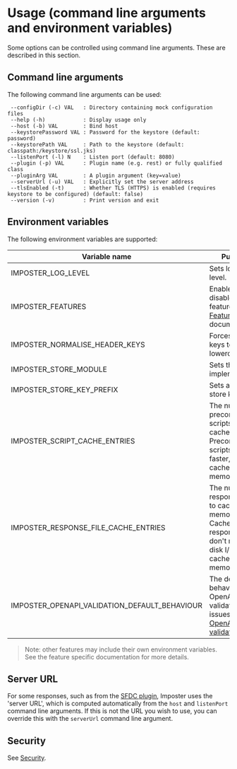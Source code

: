 # Usage (command line arguments and environment variables)

Some options can be controlled using command line arguments. These are described in this section.

## Command line arguments

The following command line arguments can be used:

     --configDir (-c) VAL   : Directory containing mock configuration files
     --help (-h)            : Display usage only
     --host (-b) VAL        : Bind host
     --keystorePassword VAL : Password for the keystore (default: password)
     --keystorePath VAL     : Path to the keystore (default: classpath:/keystore/ssl.jks)
     --listenPort (-l) N    : Listen port (default: 8080)
     --plugin (-p) VAL      : Plugin name (e.g. rest) or fully qualified class
     --pluginArg VAL        : A plugin argument (key=value)
     --serverUrl (-u) VAL   : Explicitly set the server address
     --tlsEnabled (-t)      : Whether TLS (HTTPS) is enabled (requires keystore to be configured) (default: false)
     --version (-v)         : Print version and exit

## Environment variables

The following environment variables are supported:

| Variable name                                 | Purpose                                                                                                                   | Default                                                | Description/example(s)                           |
|-----------------------------------------------|---------------------------------------------------------------------------------------------------------------------------|--------------------------------------------------------|--------------------------------------------------|
| IMPOSTER_LOG_LEVEL                            | Sets logging level.                                                                                                       | `DEBUG`                                                | `INFO`, `DEBUG`, `TRACE`                         |
| IMPOSTER_FEATURES                             | Enables or disables features. See [Features](features_plugins.md) documentation.                                          | Per [default features](./features_plugins.md).         | `metrics=false,stores=true`                      |
| IMPOSTER_NORMALISE_HEADER_KEYS                | Forces header keys to be lowercased.                                                                                      | `false`                                                | boolean                                          |
| IMPOSTER_STORE_MODULE                         | Sets the store implementation.                                                                                            | `io.gatehill.imposter.store.inmem.InMemoryStoreModule` | See [Stores](./stores.md).                       |
| IMPOSTER_STORE_KEY_PREFIX                     | Sets a prefix for store keys.                                                                                             | Empty                                                  | See [Stores](./stores.md).                       |
| IMPOSTER_SCRIPT_CACHE_ENTRIES                 | The number of precompiled scripts to cache. Precompiled scripts execute faster, but the cache uses memory.                | `20`                                                   | `30`                                             |
| IMPOSTER_RESPONSE_FILE_CACHE_ENTRIES          | The number of response files to cache in memory. Cached response files don't require disk I/O, but the cache uses memory. | `20`                                                   | `30`                                             |
| IMPOSTER_OPENAPI_VALIDATION_DEFAULT_BEHAVIOUR | The default behaviour for OpenAPI validation issues. See [OpenAPI validation](openapi_validation.md).                     | `IGNORE`                                               | See [OpenAPI validation](openapi_validation.md). |

> Note: other features may include their own environment variables. See the feature specific documentation for more details.

## Server URL

For some responses, such as from the [SFDC plugin](sfdc_plugin.md), Imposter uses the 'server URL', which is computed automatically from the `host` and `listenPort` command line arguments. If this is not the URL you wish to use, you can override this with the `serverUrl` command line argument.

## Security

See [Security](security.md).
